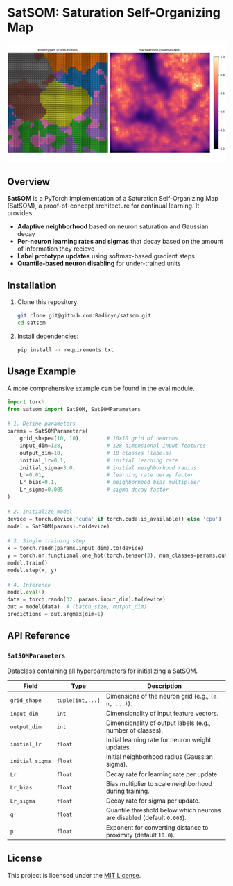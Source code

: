 # SatSOM: Saturation Self-Organizing Map

![Example SatSOM](./data/example.png)

## Overview

**SatSOM** is a PyTorch implementation of a Saturation Self-Organizing Map (SatSOM), a proof-of-concept architecture for continual learning. It provides:

* **Adaptive neighborhood** based on neuron saturation and Gaussian decay
* **Per-neuron learning rates and sigmas** that decay based on the amount of information they recieve
* **Label prototype updates** using softmax-based gradient steps
* **Quantile-based neuron disabling** for under-trained units

## Installation

1. Clone this repository:

   ```bash
   git clone git@github.com:Radinyn/satsom.git
   cd satsom
   ```
2. Install dependencies:

   ```bash
   pip install -r requirements.txt
   ```

## Usage Example

A more comprehensive example can be found in the eval module.

```python
import torch
from satsom import SatSOM, SatSOMParameters

# 1. Define parameters
params = SatSOMParameters(
    grid_shape=(10, 10),        # 10×10 grid of neurons
    input_dim=128,              # 128-dimensional input features
    output_dim=10,              # 10 classes (labels)
    initial_lr=0.1,             # initial learning rate
    initial_sigma=3.0,          # initial neighborhood radius
    Lr=0.01,                    # learning rate decay factor
    Lr_bias=0.1,                # neighborhood bias multiplier
    Lr_sigma=0.005              # sigma decay factor
)

# 2. Initialize model
device = torch.device('cuda' if torch.cuda.is_available() else 'cpu')
model = SatSOM(params).to(device)

# 3. Single training step
x = torch.randn(params.input_dim).to(device)
y = torch.nn.functional.one_hot(torch.tensor(3), num_classes=params.output_dim).float().to(device)
model.train()
model.step(x, y)

# 4. Inference
model.eval()
data = torch.randn(32, params.input_dim).to(device)
out = model(data)  # (batch_size, output_dim)
predictions = out.argmax(dim=1)
```

## API Reference

### `SatSOMParameters`

Dataclass containing all hyperparameters for initializing a SatSOM.

| Field           | Type             | Description                                                            |
| --------------- | ---------------- | ---------------------------------------------------------------------- |
| `grid_shape`    | `tuple[int,...]` | Dimensions of the neuron grid (e.g., `(m, n, ...)`).                   |
| `input_dim`     | `int`            | Dimensionality of input feature vectors.                               |
| `output_dim`    | `int`            | Dimensionality of output labels (e.g., number of classes).             |
| `initial_lr`    | `float`          | Initial learning rate for neuron weight updates.                       |
| `initial_sigma` | `float`          | Initial neighborhood radius (Gaussian sigma).                          |
| `Lr`            | `float`          | Decay rate for learning rate per update.                               |
| `Lr_bias`       | `float`          | Bias multiplier to scale neighborhood during training.                 |
| `Lr_sigma`      | `float`          | Decay rate for sigma per update.                                       |
| `q`             | `float`          | Quantile threshold below which neurons are disabled (default `0.005`). |
| `p`             | `float`          | Exponent for converting distance to proximity (default `10.0`).        |

## License

This project is licensed under the [MIT License](LICENSE).
